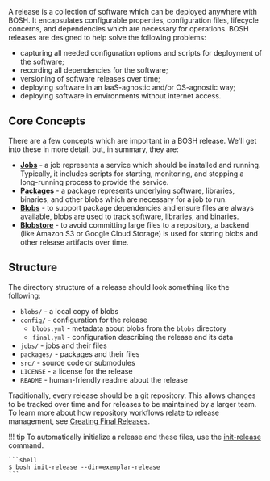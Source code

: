 A release is a collection of software which can be deployed anywhere with BOSH. It encapsulates configurable properties, configuration files, lifecycle concerns, and dependencies which are necessary for operations. BOSH releases are designed to help solve the following problems:

 * capturing all needed configuration options and scripts for deployment of the software;
 * recording all dependencies for the software;
 * versioning of software releases over time;
 * deploying software in an IaaS-agnostic and/or OS-agnostic way;
 * deploying software in environments without internet access.


## Core Concepts

There are a few concepts which are important in a BOSH release. We'll get into these in more detail, but, in summary, they are:

 * **[Jobs](../../../todo.md)** - a job represents a service which should be installed and running. Typically, it includes scripts for starting, monitoring, and stopping a long-running process to provide the service.
 * **[Packages](../../../todo.md)** - a package represents underlying software, libraries, binaries, and other blobs which are necessary for a job to run.
 * **[Blobs](../../../todo.md)** - to support package dependencies and ensure files are always available, blobs are used to track software, libraries, and binaries.
 * **[Blobstore](../../../todo.md)** - to avoid committing large files to a repository, a backend (like Amazon S3 or Google Cloud Storage) is used for storing blobs and other release artifacts over time.


## Structure

The directory structure of a release should look something like the following:

 * `blobs/` - a local copy of blobs
 * `config/` - configuration for the release
    * `blobs.yml` - metadata about blobs from the `blobs` directory
    * `final.yml` - configuration describing the release and its data
 * `jobs/` - jobs and their files
 * `packages/` - packages and their files
 * `src/` - source code or submodules
 * `LICENSE` - a license for the release
 * `README` - human-friendly readme about the release

Traditionally, every release should be a git repository. This allows changes to be tracked over time and for releases to be maintained by a larger team. To learn more about how repository workflows relate to release management, see [Creating Final Releases](../../../todo.md).

!!! tip
    To automatically initialize a release and these files, use the [init-release](../../../todo.md) command.

    ```shell
    $ bosh init-release --dir=exemplar-release
    ```
